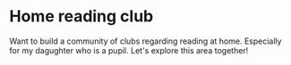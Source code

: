 # Home reading club
Want to build a community of clubs regarding reading at home. Especially for my dagughter who is a pupil.
Let's explore this area together!
